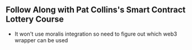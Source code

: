 

## Follow Along with Pat Collins's Smart Contract Lottery Course

- It won't use moralis integration so need to figure out which web3 wrapper can be used